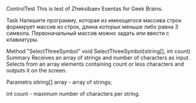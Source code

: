 ControlTest
This is test of Zheksibaev Esentas for Geek Brains.

Task
Напишите программу, которая из имеющегося массива строк формирует массив из строк, длина которых меньше либо равна 3 символа. Первоначальный массив можно задать или ввести с клавиатуры.

Method "SelectThreeSymbol"
void SelectThreeSymbol(sitring[], int count)
Summary
Receives an array of strings and number of characters as input. Selects from an array elements containing count or less characters and outputs it on the screen.

Parametrs
sitring[] array - array of strings;

int count - maximum number of characters per string.
